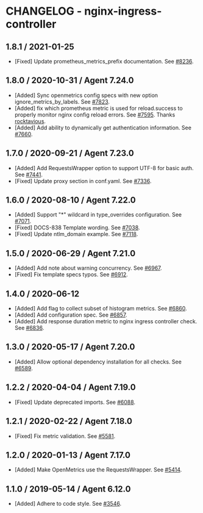 # CHANGELOG - nginx-ingress-controller

## 1.8.1 / 2021-01-25

* [Fixed] Update prometheus_metrics_prefix documentation. See [#8236](https://github.com/DataDog/integrations-core/pull/8236).

## 1.8.0 / 2020-10-31 / Agent 7.24.0

* [Added] Sync openmetrics config specs with new option ignore_metrics_by_labels. See [#7823](https://github.com/DataDog/integrations-core/pull/7823).
* [Added] fix which prometheus metric is used for reload.success to properly monitor nginx config reload errors. See [#7595](https://github.com/DataDog/integrations-core/pull/7595). Thanks [rocktavious](https://github.com/rocktavious).
* [Added] Add ability to dynamically get authentication information. See [#7660](https://github.com/DataDog/integrations-core/pull/7660).

## 1.7.0 / 2020-09-21 / Agent 7.23.0

* [Added] Add RequestsWrapper option to support UTF-8 for basic auth. See [#7441](https://github.com/DataDog/integrations-core/pull/7441).
* [Fixed] Update proxy section in conf.yaml. See [#7336](https://github.com/DataDog/integrations-core/pull/7336).

## 1.6.0 / 2020-08-10 / Agent 7.22.0

* [Added] Support "*" wildcard in type_overrides configuration. See [#7071](https://github.com/DataDog/integrations-core/pull/7071).
* [Fixed] DOCS-838 Template wording. See [#7038](https://github.com/DataDog/integrations-core/pull/7038).
* [Fixed] Update ntlm_domain example. See [#7118](https://github.com/DataDog/integrations-core/pull/7118).

## 1.5.0 / 2020-06-29 / Agent 7.21.0

* [Added] Add note about warning concurrency. See [#6967](https://github.com/DataDog/integrations-core/pull/6967).
* [Fixed] Fix template specs typos. See [#6912](https://github.com/DataDog/integrations-core/pull/6912).

## 1.4.0 / 2020-06-12

* [Added] Add flag to collect subset of histogram metrics. See [#6860](https://github.com/DataDog/integrations-core/pull/6860).
* [Added] Add configuration spec. See [#6857](https://github.com/DataDog/integrations-core/pull/6857).
* [Added] Add response duration metric to nginx ingress controller check. See [#6836](https://github.com/DataDog/integrations-core/pull/6836).

## 1.3.0 / 2020-05-17 / Agent 7.20.0

* [Added] Allow optional dependency installation for all checks. See [#6589](https://github.com/DataDog/integrations-core/pull/6589).

## 1.2.2 / 2020-04-04 / Agent 7.19.0

* [Fixed] Update deprecated imports. See [#6088](https://github.com/DataDog/integrations-core/pull/6088).

## 1.2.1 / 2020-02-22 / Agent 7.18.0

* [Fixed] Fix metric validation. See [#5581](https://github.com/DataDog/integrations-core/pull/5581).

## 1.2.0 / 2020-01-13 / Agent 7.17.0

* [Added] Make OpenMetrics use the RequestsWrapper. See [#5414](https://github.com/DataDog/integrations-core/pull/5414).

## 1.1.0 / 2019-05-14 / Agent 6.12.0

* [Added] Adhere to code style. See [#3546](https://github.com/DataDog/integrations-core/pull/3546).
